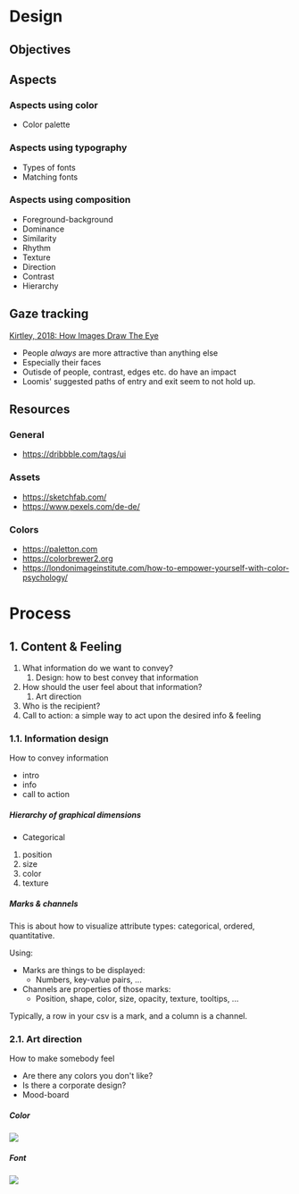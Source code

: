 # Design


## Objectives
## Aspects
### Aspects using color
- Color palette
### Aspects using typography
- Types of fonts
- Matching fonts
### Aspects using composition
- Foreground-background
- Dominance
- Similarity
- Rhythm
- Texture
- Direction
- Contrast
- Hierarchy




## Gaze tracking
[Kirtley, 2018: How Images Draw The Eye](https://d1wqtxts1xzle7.cloudfront.net/83340544/0276237417693564-libre.pdf?1649278514=&response-content-disposition=inline%3B+filename%3DHow_Images_Draw_the_Eye.pdf&Expires=1676635930&Signature=XdO4HodkDkoY-W65qcntpcNsCmMV9nXAKzOvH4G2WfJcgJW8aVcRwcGtQYf0xq23ZGiK6iVfdkyj2OOfzbG1qgxhVI6eJwy2ZdSS2TyhiCuTIQeDRqQte8HwqQUM213ye~wPa-eK-81uA7zfx1lQVAFe0af5cPqroZfknoQZ6A9yzxyegrwFSYQquHR9RBeyGqnUlpe5ag29lfFFrTSZFq7PieK2PoPavEg4V4IWHyMCdqqJinLykmaTNIWB0eFTr4wAEKinoMBbz9CEjkqq9ZAYqTezQGwizXoTUXUsCaEupVnRwbPiEp--TQ3mSQthjwUREGj4oGJckWJMcqPqZw__&Key-Pair-Id=APKAJLOHF5GGSLRBV4ZA)

- People *always* are more attractive than anything else
- Especially their faces
- Outisde of people, contrast, edges etc. do have an impact
- Loomis' suggested paths of entry and exit seem to not hold up.





## Resources

### General
- https://dribbble.com/tags/ui

### Assets
- https://sketchfab.com/
- https://www.pexels.com/de-de/

### Colors
- https://paletton.com
- https://colorbrewer2.org
- https://londonimageinstitute.com/how-to-empower-yourself-with-color-psychology/



# Process

## 1. Content & Feeling

1.  What information do we want to convey?
    1. Design: how to best convey that information
2. How should the user feel about that information?
    1. Art direction
3. Who is the recipient?
4. Call to action: a simple way to act upon the desired info & feeling

### 1.1. Information design
How to convey information
- intro
- info
- call to action

##### Hierarchy of graphical dimensions
- Categorical
1. position
2. size
3. color
4. texture

##### Marks & channels
This is about how to visualize attribute types: categorical, ordered, quantitative.

Using:

 - Marks are things to be displayed: 
   - Numbers, key-value pairs, ...
 - Channels are properties of those marks: 
   - Position, shape, color, size, opacity, texture, tooltips, ...

Typically, a row in your csv is a mark, and a column is a channel.


### 2.1. Art direction
How to make somebody feel

- Are there any colors you don't like?
- Is there a corporate design?
- Mood-board

##### Color

<img src="../assets/programming/color_emotions.png">

##### Font

<img src="../assets/programming/fonts.png">


